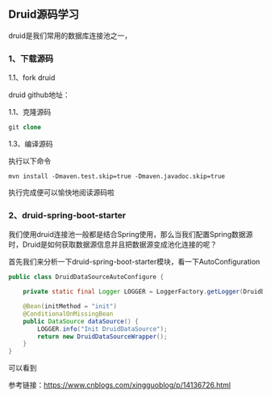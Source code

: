 ## Druid源码学习

druid是我们常用的数据库连接池之一，

### 1、下载源码

1.1、fork druid

druid github地址：

1.1、克隆源码

```sql
git clone 
```

1.3、编译源码

执行以下命令

```
mvn install -Dmaven.test.skip=true -Dmaven.javadoc.skip=true
```

执行完成便可以愉快地阅读源码啦


### 2、druid-spring-boot-starter

我们使用druid连接池一般都是结合Spring使用，那么当我们配置Spring数据源时，Druid是如何获取数据源信息并且把数据源变成池化连接的呢？

首先我们来分析一下druid-spring-boot-starter模块，看一下AutoConfiguration

```java
public class DruidDataSourceAutoConfigure {

    private static final Logger LOGGER = LoggerFactory.getLogger(DruidDataSourceAutoConfigure.class);

    @Bean(initMethod = "init")
    @ConditionalOnMissingBean
    public DataSource dataSource() {
        LOGGER.info("Init DruidDataSource");
        return new DruidDataSourceWrapper();
    }
}
```

可以看到




参考链接：https://www.cnblogs.com/xingguoblog/p/14136726.html